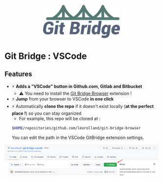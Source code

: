 <p align="center">
  <img src="docs/git-bridge.png" width="50%">
</p>

# Git Bridge : VSCode

## Features

- ⚡ **Adds a "VSCode" button in Github.com, Gitlab and Bitbucket**
  - ⚠️ You need to install the [Git Bridge Browser](https://github.com/leorolland/git-bridge-browser) extension !
- ⚡ **Jump** from your browser to VSCode **in one click**
- ⚡ Automatically **clone the repo** if it doesn't exist locally (**at the perfect place !**) so you can stay organized
  - For example, this repo will be cloned at :
  ```sh
  $HOME/repositories/github.com/leorolland/git-bridge-browser
  ```
  You can edit the path in the VSCode GitBridge extension settings.

![Git Bridge](./docs/github-injected.png 'Git Bridge')
